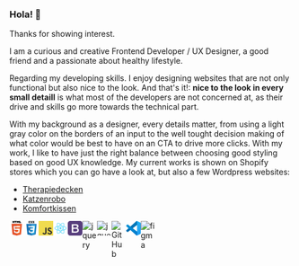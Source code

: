 ### Hola! 👋

<p>
  Thanks for showing interest.
 
  I am a curious and creative Frontend Developer / UX Designer, a good friend and a passionate about healthy lifestyle.
  
  Regarding my developing skills. I enjoy designing websites that are not only functional but also nice to the look. And that's it!: <b>nice to the look in every small detaill</b> is what most of the developers are not concerned at, as their drive and skills go more towards the technical part.
  
  With my background as a designer, every details matter, from using a light gray color on the borders of an input to the well tought decision making of what color would be best to have on an CTA to drive more clicks. With my work, I like to have just the right balance between choosing good styling based on good UX knowledge.
  My current works is shown on Shopify stores which you can go have a look at, but also a few Wordpress websites:
  <ul>
    <li><a href="https://www.therapiedecken.de/">Therapiedecken</a></li>
    <li><a href="https://www.katzenrobo.de">Katzenrobo</a></li>
    <li><a href="https://www.komfortkissen.de">Komfortkissen</a></li>
  </ul>
</p>
<div style="background-color: #f8f8f8">
<img alt="HTML5" src="https://raw.githubusercontent.com/github/explore/80688e429a7d4ef2fca1e82350fe8e3517d3494d/topics/html/html.png" style="max-width: 100%;" width="26px" align="left">
<img alt="CSS3" src="https://raw.githubusercontent.com/github/explore/80688e429a7d4ef2fca1e82350fe8e3517d3494d/topics/css/css.png" style="max-width: 100%;" width="26px" align="left">
<img alt="JavaScript" src="https://raw.githubusercontent.com/github/explore/80688e429a7d4ef2fca1e82350fe8e3517d3494d/topics/javascript/javascript.png" style="max-width: 100%;" width="26px" align="left">
<img alt="React" src="https://raw.githubusercontent.com/github/explore/80688e429a7d4ef2fca1e82350fe8e3517d3494d/topics/react/react.png" style="max-width: 100%;" width="26px" align="left">
<img alt="bootstrap" src="https://raw.githubusercontent.com/github/explore/80688e429a7d4ef2fca1e82350fe8e3517d3494d/topics/bootstrap/bootstrap.png" style="max-width: 100%;" width="26px" align="left">
<img alt="jquery" src="https://camo.githubusercontent.com/d84c943261d512e1c3b255e80be770842016916341ea759a0a57131cadf6ff20/68747470733a2f2f6b6579302e63632f696d616765732f707265766965772f3135333737365f37333734656632383263663064653833313336396232616530383038356130612e706e67" data-canonical-src="https://key0.cc/images/preview/153776_7374ef282cf0de831369b2ae08085a0a.png" style="max-width: 100%;" width="26px" align="left">
<img alt="jquery" src="https://camo.githubusercontent.com/b9700bb7bb406abaf6c679df51a429b8253c7c334775ec1f910c00841ce69af1/68747470733a2f2f7365656b6c6f676f2e636f6d2f696d616765732f4d2f6d6174657269616c2d75692d6c6f676f2d354244434239424138462d7365656b6c6f676f2e636f6d2e706e67" data-canonical-src="https://seeklogo.com/images/M/material-ui-logo-5BDCB9BA8F-seeklogo.com.png" style="max-width: 100%;" width="26px" height="26px" align="left">
<img alt="GitHub" src="https://pluspng.com/img-png/github-logo-png-white-github-11-icon-free-white-social-icons-512x512.png" style="max-width: 100%;" width="26px" align="left">
<img alt="Visual Studio Code" src="https://raw.githubusercontent.com/github/explore/80688e429a7d4ef2fca1e82350fe8e3517d3494d/topics/visual-studio-code/visual-studio-code.png" style="max-width: 100%;" width="26px" align="left">
<img alt="figma" src="https://camo.githubusercontent.com/f98090d7ddb420cc7a4d48a4d06037cad6b62f7327b8cab0373233a1fd6bcf15/68747470733a2f2f63646e2e66726565626965737570706c792e636f6d2f6c6f676f732f7468756d62732f32782f6669676d612d312d6c6f676f2e706e67" data-canonical-src="https://cdn.freebiesupply.com/logos/thumbs/2x/figma-1-logo.png" style="max-width: 100%;" width="26px" align="left">
</div>
